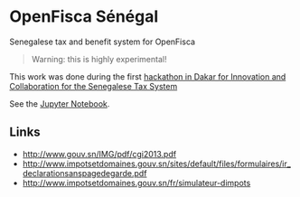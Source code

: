 # OpenFisca Sénégal

Senegalese tax and benefit system for OpenFisca

> Warning: this is highly experimental!

This work was done during the first [hackathon in Dakar for Innovation and Collaboration for the Senegalese Tax System](http://www.imf.org/en/News/Events/Hackathon-Technological-Innovation-for-the-Senegalese-Tax-Administration)

See the [Jupyter Notebook](/notebooks/Senegalese%20tax%20and%20benefit%20system%20from%20scratch.ipynb).

## Links

- http://www.gouv.sn/IMG/pdf/cgi2013.pdf
- http://www.impotsetdomaines.gouv.sn/sites/default/files/formulaires/ir_declarationsanspagedegarde.pdf
- http://www.impotsetdomaines.gouv.sn/fr/simulateur-dimpots
